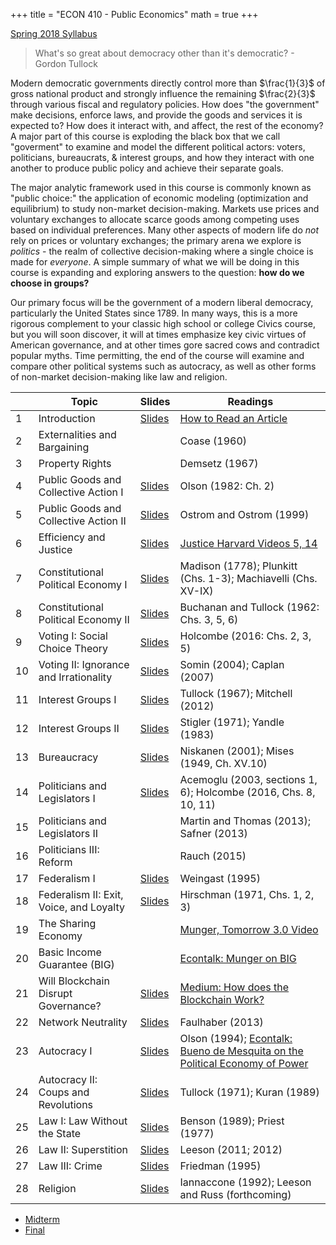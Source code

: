 +++
title = "ECON 410 - Public Economics"
math = true
+++

[Spring 2018 Syllabus](https://www.dropbox.com/s/jhwll9ha7vo3tl2/ECON410Spring2017SafnerSyllabus.pdf?dl=0)

> What's so great about democracy other than it's democratic? - Gordon Tullock

Modern democratic governments directly control more than $\frac{1}{3}$ of gross national product and strongly influence the remaining $\frac{2}{3}$ through various fiscal and regulatory policies. How does "the government" make decisions, enforce laws, and provide the goods and services it is expected to? How does it interact with, and affect, the rest of the economy? A major part of this course is exploding the black box that we call "goverment" to examine and model the different political actors: voters, politicians, bureaucrats, & interest groups, and how they interact with one another to produce public policy and achieve their separate goals. 

The major analytic framework used in this course is commonly known as "public choice:" the application of economic modeling (optimization and equilibrium) to study non-market decision-making. Markets use prices and voluntary exchanges to allocate scarce goods among competing uses based on individual preferences. Many other aspects of modern life do *not* rely on prices or voluntary exchanges; the primary arena we explore is *politics* - the realm of collective decision-making where a single choice is made for *everyone*. A simple summary of what we will be doing in this course is expanding and exploring answers to the question: **how do we choose in groups?**

Our primary focus will be the government of a modern liberal democracy, particularly the United States since 1789. In many ways, this is a more rigorous complement to your classic high school or college Civics course, but you will soon discover, it will at times emphasize key civic virtues of American governance, and at other times gore sacred cows and contradict popular myths. Time permitting, the end of the course will examine and compare other political systems such as autocracy, as well as other forms of non-market decision-making like law and religion. 


| | Topic | Slides | Readings |
|---|---|---|---|
| 1 | Introduction | [Slides](https://www.dropbox.com/s/am4wh2k9rdosjtp/1.%20Intro%20to%20Public%20Economics.pdf?dl=0) | [How to Read an Article](https://www.dropbox.com/s/q2hllyohk9u3bxn/readarticle.pdf?dl=0) | 
| 2 | Externalities and Bargaining | | Coase (1960) | 
| 3 | Property Rights | | Demsetz (1967) | 
| 4 | Public Goods and Collective Action I | [Slides](https://www.dropbox.com/s/hqilnjjx34je6bl/Collection%20Action%20and%20Public%20Goods%20I.pdf?dl=0) | Olson (1982: Ch. 2) | 
| 5 | Public Goods and Collective Action II | [Slides](https://www.dropbox.com/s/qhe828rlr8d30wm/Collection%20Action%20and%20Public%20Goods%20II.pdf?dl=0) | Ostrom and Ostrom (1999) |
| 6 | Efficiency and Justice | [Slides](https://www.dropbox.com/s/oxdjxna3vpu83in/Ethics%20and%20Public%20Policy.pdf?dl=0) | [Justice Harvard Videos 5, 14](http://justiceharvard.org/justicecourse/) | 
| 7 | Constitutional Political Economy I | [Slides](https://www.dropbox.com/s/kermzb07zm8643c/Constitutional%20Political%20Economy%20I.pdf?dl=0) | Madison (1778); Plunkitt (Chs. 1-3); Machiavelli (Chs. XV-IX) | 
| 8 | Constitutional Political Economy II | [Slides](https://www.dropbox.com/s/146ohmtppmstcgl/Constitutional%20Political%20Economy%20II.pdf?dl=0) | Buchanan and Tullock (1962: Chs. 3, 5, 6) |
| 9 | Voting I: Social Choice Theory | [Slides](https://www.dropbox.com/s/h4xo8eazfht3y47/Voting%20I.pdf?dl=0) | Holcombe (2016: Chs. 2, 3, 5) | 
| 10 | Voting II: Ignorance and Irrationality | [Slides](https://www.dropbox.com/s/yo1e9pp3vrmyf5b/Voting%20II.pdf?dl=0) | Somin (2004); Caplan (2007) | 
| 11 | Interest Groups I | [Slides](https://www.dropbox.com/s/ke31bcoo8x95ei8/Interest%20Groups%20I.pdf?dl=0) | Tullock (1967); Mitchell (2012) | 
| 12 | Interest Groups II | [Slides](https://www.dropbox.com/s/loa2aql9llbq99s/Interest%20Groups%20II.pdf?dl=0) | Stigler (1971); Yandle (1983) | 
| 13 | Bureaucracy | [Slides](https://www.dropbox.com/s/f0o24cs1mlwp7k7/Bureaucracy.pdf?dl=0) | Niskanen (2001); Mises (1949, Ch. XV.10) | 
| 14 | Politicians and Legislators I | [Slides](https://www.dropbox.com/s/fi279u7spy07ry5/Politicians%20I.pdf?dl=0) | Acemoglu (2003, sections 1, 6); Holcombe (2016, Chs. 8, 10, 11) | 
| 15 | Politicians and Legislators II | | Martin and Thomas (2013); Safner (2013) | 
| 16 | Politicians III: Reform | | Rauch (2015) | 
| 17 | Federalism I | [Slides](https://www.dropbox.com/s/ppbzk9ggoeaoa0c/Federalism%20I.pdf?dl=0) | Weingast (1995) | 
| 18 | Federalism II: Exit, Voice, and Loyalty | [Slides](https://www.dropbox.com/s/z4putj2o2hpiesn/Federalism%20II.pdf?dl=0) | Hirschman (1971, Chs. 1, 2, 3) | 
| 19 | The Sharing Economy | | [Munger, Tomorrow 3.0 Video](https://vimeo.com/148110554) | 
| 20 | Basic Income Guarantee (BIG) | | [Econtalk: Munger on BIG](http://www.econtalk.org/archives/2017/01/michael_munger_3.html) | 
| 21 | Will Blockchain Disrupt Governance? | [Slides](https://www.dropbox.com/s/8loa2rj46eeedht/Blockchain.pdf?dl=0) | [Medium: How does the Blockchain Work?](https://medium.com/blockchain-review/how-does-the-blockchain-work-for-dummies-explained-simply-9f94d386e093) | 
| 22 | Network Neutrality | [Slides](https://www.dropbox.com/s/gfz9ibniyhfaxyb/Net%20Neutrality.pdf?dl=0) | Faulhaber (2013) | 
| 23 | Autocracy I | [Slides](https://www.dropbox.com/s/xfdcw3pvc5iop4i/Autocracy2.pdf?dl=0) | Olson (1994); [Econtalk: Bueno de Mesquita on the Political Economy of Power](http://www.econtalk.org/archives/2006/08/the_political_e.html) |
| 24 | Autocracy II: Coups and Revolutions | [Slides](https://www.dropbox.com/s/8fq126w59j3u9yt/Coups%20and%20Revolutions.pdf?dl=0) | Tullock (1971); Kuran (1989) | 
| 25 | Law I: Law Without the State | [Slides](https://www.dropbox.com/s/ut2z1vy1540uyqv/Law%20I.pdf?dl=0) | Benson (1989); Priest (1977) | 
| 26 | Law II: Superstition | [Slides](https://www.dropbox.com/s/ein4idwz0o8wl61/Law%20II.pdf?dl=0) | Leeson (2011; 2012) | 
| 27 | Law III: Crime | [Slides](https://www.dropbox.com/s/w3nbmlu2aopirvl/Law%20III.pdf?dl=0) | Friedman (1995) | 
| 28 | Religion | [Slides](https://www.dropbox.com/s/c0a2e7a869lb063/Religion.pdf?dl=0) | Iannaccone (1992); Leeson and Russ (forthcoming) | 

* [Midterm](https://www.dropbox.com/s/u0rttog8u5gr7d4/Public%20Economics%20Midterm.pdf?dl=0)
* [Final](https://www.dropbox.com/s/imgi4phpesbw0wy/Public%20Economics%20Final.pdf?dl=0) 